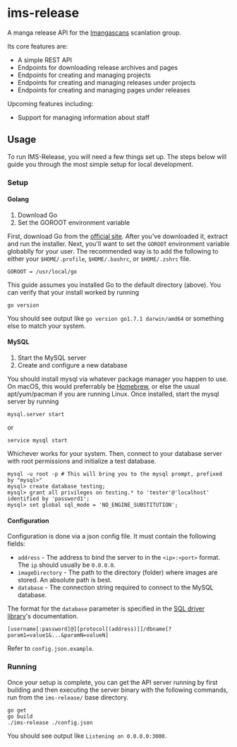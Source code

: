 # ims-release

A manga release API for the [Imangascans](https://imangascans.org/) scanlation group.

Its core features are:

* A simple REST API
* Endpoints for downloading release archives and pages
* Endpoints for creating and managing projects
* Endpoints for creating and managing releases under projects
* Endpoints for creating and managing pages under releases

Upcoming features including:

* Support for managing information about staff

## Usage

To run IMS-Release, you will need a few things set up. The steps below will guide you through the most simple setup for local development.

### Setup

#### Golang

1. Download Go
2. Set the GOROOT environment variable

First, download Go from the [official site](https://golang.org/dl/).  After you've downloaded it, extract and run the installer.  Next, you'll want to set the `GOROOT` environment variable globablly for your user.  The recommended way is to add the following to either your `$HOME/.profile`, `$HOME/.bashrc`, or `$HOME/.zshrc` file.

```
GOROOT = /usr/local/go
```

This guide assumes you installed Go to the default directory (above). You can verify that your install worked by running

```
go version
```

You should see output like `go version go1.7.1 darwin/amd64` or something else to match your system.

#### MySQL

1. Start the MySQL server
2. Create and configure a new database

You should install mysql via whatever package manager you happen to use.  On macOS, this would preferrably be [Homebrew](http://brew.sh/), or else the usual apt/yum/pacman if you are running Linux. Once installed, start the mysql server by running

```
mysql.server start
```

or

```
service mysql start
```

Whichever works for your system.  Then, connect to your database server with root permissions and initialize a test database.

```
mysql -u root -p # This will bring you to the mysql prompt, prefixed by "mysql>"
mysql> create database testing;
mysql> grant all privileges on testing.* to 'tester'@'localhost' identified by 'password1';
mysql> set global sql_mode = 'NO_ENGINE_SUBSTITUTION';
```

#### Configuration

Configuration is done via a json config file. It must contain the following fields:

* `address` - The address to bind the server to in the `<ip>:<port>` format. The `ip` should usually be `0.0.0.0`.
* `imageDirectory` - The path to the directory (folder) where images are stored. An absolute path is best.
* `database` - The connection string required to connect to the MySQL database.

The format for the `database` parameter is specified in the [SQL driver library](https://github.com/go-sql-driver/mysql#dsn-data-source-name)'s
documentation.

```
[username[:password]@][protocol[(address)]]/dbname[?param1=value1&...&paramN=valueN]
```

Refer to `config.json.example`.


### Running

Once your setup is complete, you can get the API server running by first building and then executing the server binary with the following commands, run from the `ims-release/` base directory.

```
go get
go build
./ims-release ./config.json
```

You should see output like `Listening on 0.0.0.0:3000`.
